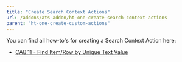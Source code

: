 ```yaml
---
title: "Create Search Context Actions"
url: /addons/ats-addon/ht-one-create-search-context-actions
parent: "ht-one-create-custom-actions"
---
```


You can find all how-to's for creating a Search Context Action here:

* [CAB.11 - Find Item/Row by Unique Text Value](ht-one-cab-11-find-itemrow)